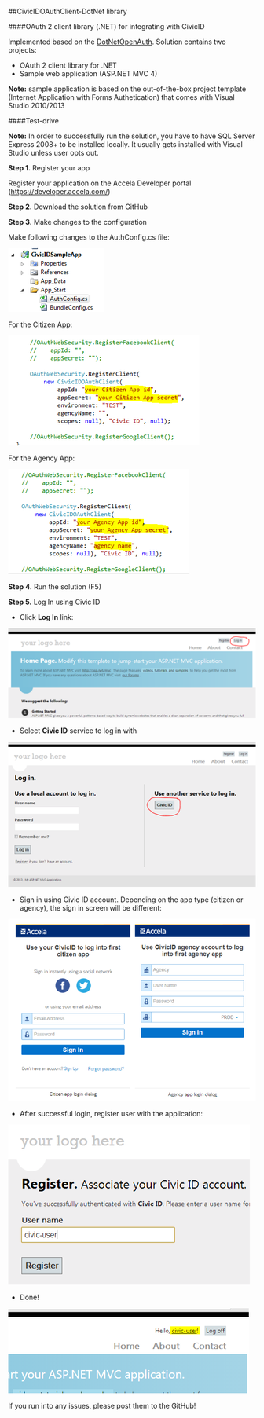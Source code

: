 ##CivicIDOAuthClient-DotNet library

####OAuth 2 client library (.NET) for integrating with CivicID

Implemented based on the [DotNetOpenAuth].
Solution contains two projects:
* OAuth 2 client library for .NET
* Sample web application (ASP.NET MVC 4)

__Note:__ sample application is based on the out-of-the-box project template (Internet Application with Forms Authetication) that comes with Visual Studio 2010/2013

####Test-drive

__Note:__ In order to successfully run the solution, you have to have SQL Server Express 2008+ to be installed locally. It usually gets installed with Visual Studio unless user opts out.

__Step 1.__ Register your app

Register your application on the Accela Developer portal (https://developer.accela.com/)

__Step 2.__ Download the solution from GitHub

__Step 3.__ Make changes to the configuration

Make following changes to the AuthConfig.cs file:

![AuthConfig.cs](https://github.com/Accela-Inc/CivicIDOAuthClient-DotNet/blob/screenshots/screenshots/authconfig.png?raw=true 'AuthConfig.cs')


For the Citizen App:

![Citizen App](https://github.com/Accela-Inc/CivicIDOAuthClient-DotNet/blob/screenshots/screenshots/citizen_app_config.png?raw=true 'citizen app')

For the Agency App:

![Agency App](https://github.com/Accela-Inc/CivicIDOAuthClient-DotNet/blob/screenshots/screenshots/agency_app_config.png?raw=true 'agency app')

__Step 4.__ Run the solution (F5)

__Step 5.__ Log In using Civic ID

* Click __Log In__ link:

![app_login1](https://github.com/Accela-Inc/CivicIDOAuthClient-DotNet/blob/screenshots/screenshots/app_login1.png?raw=true 'app_login1')

* Select __Civic ID__ service to log in with

![app_login2](https://github.com/Accela-Inc/CivicIDOAuthClient-DotNet/blob/screenshots/screenshots/app_login2.png?raw=true 'app_login2')

* Sign in using Civic ID account. Depending on the app type (citizen or agency), the sign in screen will be different:

![civicid_login](https://github.com/Accela-Inc/CivicIDOAuthClient-DotNet/blob/screenshots/screenshots/civicid_login.png?raw=true 'civicid_login')

* After successful login, register user with the application:

![app_user_register](https://github.com/Accela-Inc/CivicIDOAuthClient-DotNet/blob/screenshots/screenshots/app_user_register.png?raw=true 'app_user_register')

* Done!

![app_welcome](https://github.com/Accela-Inc/CivicIDOAuthClient-DotNet/blob/screenshots/screenshots/app_welcome.png?raw=true 'app_welcome')


If you run into any issues, please post them to the GitHub!






[DotNetOpenAuth]:https://github.com/DotNetOpenAuth/DotNetOpenAuth
